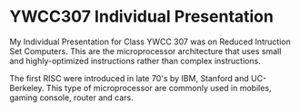 # YWCC307 Individual Presentation

My Individual Presentation for Class YWCC 307 was on Reduced Intruction Set Computers. This are the microprocessor architecture that uses small and highly-optimized instructions rather than complex instructions.

The first RISC were introduced in late 70's by IBM, Stanford and UC-Berkeley. This type of microprocessor are commonly used in mobiles, gaming console, router and cars.
